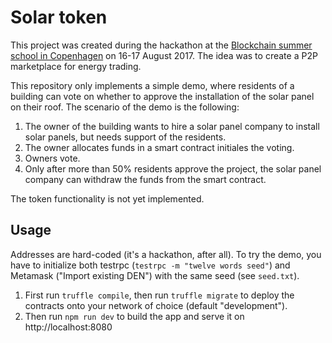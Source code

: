 # Solar token

This project was created during the hackathon at the [Blockchain summer school in Copenhagen](http://blockchainschool.eu/) on 16-17 August 2017. The idea was to create a P2P marketplace for energy trading.

This repository only implements a simple demo, where residents of a building can vote on whether to approve the installation of the solar panel on their roof. The scenario of the demo is the following:

1. The owner of the building wants to hire a solar panel company to install solar panels, but needs support of the residents.
2. The owner allocates funds in a smart contract initiales the voting.
3. Owners vote. 
4. Only after more than 50% residents approve the project, the solar panel company can withdraw the funds from the smart contract.

The token functionality is not yet implemented.

## Usage

Addresses are hard-coded (it's a hackathon, after all). To try the demo, you have to initialize both testrpc (`testrpc -m "twelve words seed"`) and Metamask ("Import existing DEN") with the same seed (see `seed.txt`). 

1. First run `truffle compile`, then run `truffle migrate` to deploy the contracts onto your network of choice (default "development").
1. Then run `npm run dev` to build the app and serve it on http://localhost:8080

